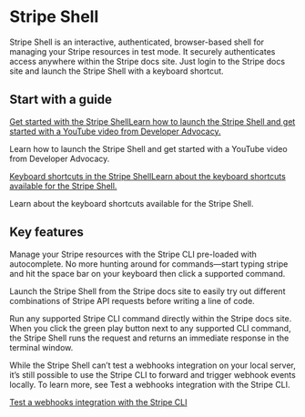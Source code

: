 # Stripe Shell

Stripe Shell is an interactive, authenticated, browser-based shell for managing your Stripe resources in test mode. It securely authenticates access anywhere within the Stripe docs site. Just login to the Stripe docs site and launch the Stripe Shell with a keyboard shortcut.

## Start with a guide

[Get started with the Stripe ShellLearn how to launch the Stripe Shell and get started with a YouTube video from Developer Advocacy.](/docs/stripe-shell/launch)

Learn how to launch the Stripe Shell and get started with a YouTube video from Developer Advocacy.

[Keyboard shortcuts in the Stripe ShellLearn about the keyboard shortcuts available for the Stripe Shell.](/docs/stripe-shell/keyboard-shortcuts)

Learn about the keyboard shortcuts available for the Stripe Shell.

## Key features

Manage your Stripe resources with the Stripe CLI pre-loaded with autocomplete. No more hunting around for commands—start typing stripe and hit the space bar on your keyboard then click a supported command.

Launch the Stripe Shell from the Stripe docs site to easily try out different combinations of Stripe API requests before writing a line of code.

Run any supported Stripe CLI command directly within the Stripe docs site. When you click the green play button next to any supported CLI command, the Stripe Shell runs the request and returns an immediate response in the terminal window.

While the Stripe Shell can’t test a webhooks integration on your local server, it’s still possible to use the Stripe CLI to forward and trigger webhook events locally. To learn more, see Test a webhooks integration with the Stripe CLI.

[Test a webhooks integration with the Stripe CLI](/webhooks#test-webhook)
